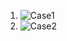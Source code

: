 1. ![Case1](https://user-images.githubusercontent.com/78941196/211178633-55f56a9f-474b-430f-8b1a-d0a9b673727a.jpeg)
2. ![Case2](https://user-images.githubusercontent.com/78941196/211178639-a2608b8f-a272-4559-a7b4-f605822cc088.jpeg)
